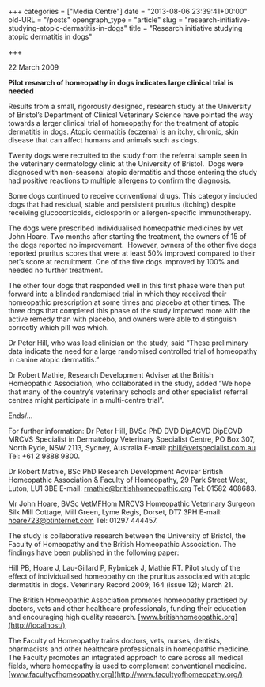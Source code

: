 +++
categories = ["Media Centre"]
date = "2013-08-06 23:39:41+00:00"
old-URL = "/posts"
opengraph_type = "article"
slug = "research-initiative-studying-atopic-dermatitis-in-dogs"
title = "Research initiative studying atopic dermatitis in dogs"

+++

22 March 2009

**Pilot research of homeopathy in dogs indicates large clinical trial is needed**

Results from a small, rigorously designed, research study at the University of Bristol’s Department of Clinical Veterinary Science have pointed the way towards a larger clinical trial of homeopathy for the treatment of atopic dermatitis in dogs. Atopic dermatitis (eczema) is an itchy, chronic, skin disease that can affect humans and animals such as dogs.

Twenty dogs were recruited to the study from the referral sample seen in the veterinary dermatology clinic at the University of Bristol.  Dogs were diagnosed with non-seasonal atopic dermatitis and those entering the study had positive reactions to multiple allergens to confirm the diagnosis.

Some dogs continued to receive conventional drugs. This category included dogs that had residual, stable and persistent pruritus (itching) despite receiving glucocorticoids, ciclosporin or allergen-specific immunotherapy.

The dogs were prescribed individualised homeopathic medicines by vet John Hoare. Two months after starting the treatment, the owners of 15 of the dogs reported no improvement.  However, owners of the other five dogs reported pruritus scores that were at least 50% improved compared to their pet’s score at recruitment. One of the five dogs improved by 100% and needed no further treatment.

The other four dogs that responded well in this first phase were then put forward into a blinded randomised trial in which they received their homeopathic prescription at some times and placebo at other times. The three dogs that completed this phase of the study improved more with the active remedy than with placebo, and owners were able to distinguish correctly which pill was which.

Dr Peter Hill, who was lead clinician on the study, said “These preliminary data indicate the need for a large randomised controlled trial of homeopathy in canine atopic dermatitis.”

Dr Robert Mathie, Research Development Adviser at the British Homeopathic Association, who collaborated in the study, added “We hope that many of the country’s veterinary schools and other specialist referral centres might participate in a multi-centre trial”.

Ends/...

For further information:
Dr Peter Hill, BVSc PhD DVD DipACVD DipECVD MRCVS
Specialist in Dermatology
Veterinary Specialist Centre, PO Box 307, North Ryde, NSW 2113, Sydney, Australia
E-mail: [phill@vetspecialist.com.au](mailto:phill@vetspecialist.com.au)
Tel: +61 2 9888 9800.

Dr Robert Mathie, BSc PhD
Research Development Adviser
British Homeopathic Association & Faculty of Homeopathy, 29 Park Street West, Luton, LU1 3BE
E-mail: [rmathie@britishhomeopathic.org](mailto:rmathie@britishhomeopathic.org)
Tel: 01582 408683.

Mr John Hoare, BVSc VetMFHom MRCVS
Homeopathic Veterinary Surgeon
Silk Mill Cottage, Mill Green, Lyme Regis, Dorset, DT7 3PH
E-mail: [hoare723@btinternet.com](mailto:hoare723@btinternet.com)
Tel: 01297 444457.

The study is collaborative research between the University of Bristol, the Faculty of Homeopathy and the British Homeopathic Association. The findings have been published in the following paper:

Hill PB, Hoare J, Lau-Gillard P, Rybnicek J, Mathie RT. Pilot study of the effect of individualised homeopathy on the pruritus associated with atopic dermatitis in dogs. Veterinary Record 2009; 164 (issue 12); March 21.

The British Homeopathic Association promotes homeopathy practised by doctors, vets and other healthcare professionals, funding their education and encouraging high quality research. [www.britishhomeopathic.org](http://localhost/)

The Faculty of Homeopathy trains doctors, vets, nurses, dentists, pharmacists and other healthcare professionals in homeopathic medicine. The Faculty promotes an integrated approach to care across all medical fields, where homeopathy is used to complement conventional medicine.  [www.facultyofhomeopathy.org](http://www.facultyofhomeopathy.org/)

